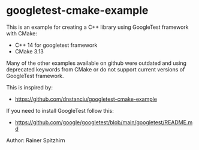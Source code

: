 # googletest-cmake-example
This is an example for creating a C++ library using GoogleTest framework with CMake:
- C++ 14 for googletest framework
- CMake 3.13

Many of the other examples available on github were outdated and using deprecated keywords from CMake or do not support current versions of GoogleTest framework.

This is inspired by:
- https://github.com/dnstanciu/googletest-cmake-example

If you need to install GoogleTest follow this:
- https://github.com/google/googletest/blob/main/googletest/README.md

Author: Rainer Spitzhirn
